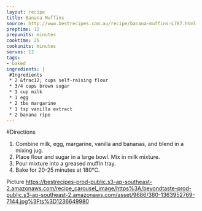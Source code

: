 ```yaml
---
layout: recipe
title: Banana Muffins
source: http://www.bestrecipes.com.au/recipe/banana-muffins-L787.html
preptime: 12
prepunits: minutes
cooktime: 25
cookunits: minutes
serves: 12
tags: 
- baked
ingredients: |
 #Ingredients
 * 2 &frac12; cups self-raising flour
 * 3/4 cups brown sugar
 * 1 cup milk
 * 1 egg
 * 2 tbs margarine
 * 1 tsp vanilla extract
 * 2 banana ripe
---
```

#Directions
1. Combine milk, egg, margarine, vanilla and bananas, and blend in a mixing jug.
2. Place flour and sugar in a large bowl. Mix in milk mixture.
3. Pour mixture into a greased muffin tray.
4. Bake for 20-25 minutes at 180&deg;C.

Picture 
https://bestrecipes-prod-public.s3-ap-southeast-2.amazonaws.com/recipe_carousel_image/https%3A/beyondtaste-prod-public.s3-ap-southeast-2.amazonaws.com/asset/9686/380-1363952769-7144.jpg%3Fts%3D1236649980